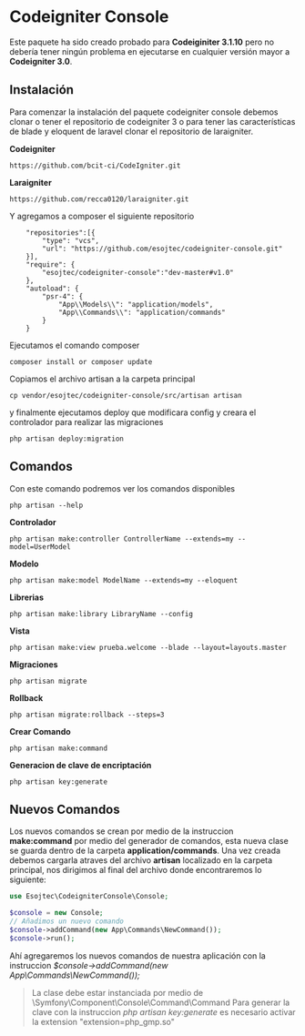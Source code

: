 # Codeigniter Console
Este paquete ha sido creado probado para **Codeiginiter 3.1.10** pero no debería tener ningún problema en ejecutarse en cualquier versión mayor a **Codeigniter 3.0**.

## Instalación 

Para comenzar la instalación del paquete codeigniter console debemos clonar o tener el repositorio de codeigniter 3 o para tener las características de blade y eloquent de laravel clonar el repositorio de laraigniter.

**Codeigniter**
```shell
https://github.com/bcit-ci/CodeIgniter.git
```
**Laraigniter**
```shell
https://github.com/recca0120/laraigniter.git
```

Y agregamos a composer el siguiente repositorio

```shell
    "repositories":[{
		"type": "vcs",
		"url": "https://github.com/esojtec/codeigniter-console.git"
    }],
	"require": {
		"esojtec/codeigniter-console":"dev-master#v1.0"
	},
	"autoload": {
        "psr-4": {
            "App\\Models\\": "application/models",
			"App\\Commands\\": "application/commands"
        }
    }
```
Ejecutamos el comando composer
```shell
composer install or composer update
```
Copiamos el archivo artisan a la carpeta principal
```shell
cp vendor/esojtec/codeigniter-console/src/artisan artisan
```
y finalmente ejecutamos deploy que modificara config y creara el controlador para realizar las migraciones
```shell
php artisan deploy:migration
```
## Comandos
Con este comando podremos ver los comandos disponibles
```shell
php artisan --help
```
**Controlador**
```shell
php artisan make:controller ControllerName --extends=my --model=UserModel
```
**Modelo**
```shell
php artisan make:model ModelName --extends=my --eloquent
```
**Librerias**
```shell
php artisan make:library LibraryName --config
```
**Vista**
```shell
php artisan make:view prueba.welcome --blade --layout=layouts.master
```
**Migraciones**
```shell
php artisan migrate
```
**Rollback**
```shell
php artisan migrate:rollback --steps=3
```
**Crear Comando**
```shell
php artisan make:command
```
**Generacion de clave de encriptación**
```shell
php artisan key:generate
```
## Nuevos Comandos
Los nuevos comandos se crean por medio de la instruccion **make:command** por medio del generador de comandos, esta nueva clase se guarda dentro de la carpeta **application/commands**.
Una vez creada debemos cargarla atraves del archivo **artisan** localizado en la carpeta principal, nos dirigimos al final del archivo donde encontraremos lo siguiente:
```php
use Esojtec\CodeigniterConsole\Console;

$console = new Console;
// Añadimos un nuevo comando
$console->addCommand(new App\Commands\NewCommand());
$console->run();
```
Ahí agregaremos los nuevos comandos de nuestra aplicación con la instruccion *$console->addCommand(new App\Commands\NewCommand());*
> La clase debe estar instanciada por medio de \Symfony\Component\Console\Command\Command
> Para generar la clave con la instruccion *php artisan key:generate* es necesario activar la extension "extension=php_gmp.so"